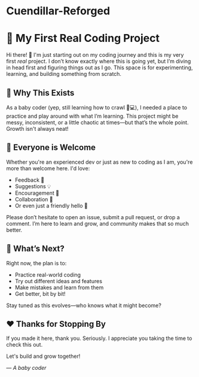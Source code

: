 # Cuendillar-Reforged

# 🌱 My First Real Coding Project

Hi there! 👋 I'm just starting out on my coding journey and this is my very first *real* project. I don’t know exactly where this is going yet, but I’m diving in head first and figuring things out as I go. This space is for experimenting, learning, and building something from scratch.

## 🧠 Why This Exists

As a baby coder (yep, still learning how to crawl 🍼💻), I needed a place to practice and play around with what I’m learning. This project might be messy, inconsistent, or a little chaotic at times—but that’s the whole point. Growth isn't always neat!

## 🙌 Everyone is Welcome

Whether you're an experienced dev or just as new to coding as I am, you're more than welcome here. I'd love:
- Feedback 💬
- Suggestions 💡
- Encouragement 🌟
- Collaboration 🤝
- Or even just a friendly hello 👋

Please don’t hesitate to open an issue, submit a pull request, or drop a comment. I’m here to learn and grow, and community makes that so much better.

## 🚧 What’s Next?

Right now, the plan is to:
- Practice real-world coding
- Try out different ideas and features
- Make mistakes and learn from them
- Get better, bit by bit!

Stay tuned as this evolves—who knows what it might become?

## ❤️ Thanks for Stopping By

If you made it here, thank you. Seriously. I appreciate you taking the time to check this out.

Let's build and grow together!

— *A baby coder*
